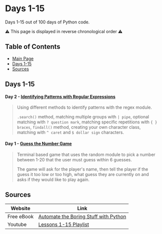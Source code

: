 # Days 1-15
Days 1-15 out of 100 days of Python code.

:warning: This page is displayed in reverse chronological order :warning:

## Table of Contents
 - [Main Page](https://github.com/amyjtech/100DaysPython)
 - [Days 1-15](https://github.com/amyjtech/100DaysPython/tree/main/days1-15)
 - [Sources](https://github.com/amyjtech/100DaysPython#sources)

## Days 1-15
 #### Day 2 - [Identifying Patterns with Regular Expressions](https://github.com/amyjtech/100DaysPython/tree/main/days1-15/day2)
> Using different methods to identify patterns with the regex module.
>
> `.search()` method, matching multiple groups with `| pipe`, optional matching with `? question mark`, matching specific repetitions with `{ } braces`, `findall()` method, creating your own character class, matching with `^ caret` and `$ dollar sign` characters.

#### Day 1 - [Guess the Number Game](https://github.com/amyjtech/100DaysPython/tree/main/days1-15/day1)
> Terminal based game that uses the random module to pick a number between 1-20 that the user must guess within 6 guesses.
>
> The game will ask for the player's name, then tell the player if the guess it too low or too high, what guess they are currently on and asks if they would like to play again.

## Sources

| Website | Link|
|--|--|
| Free eBook | [Automate the Boring Stuff with Python](https://automatetheboringstuff.com) |
| Youtube | [Lessons 1-15 Playlist](https://youtu.be/1F_OgqRuSdI) |